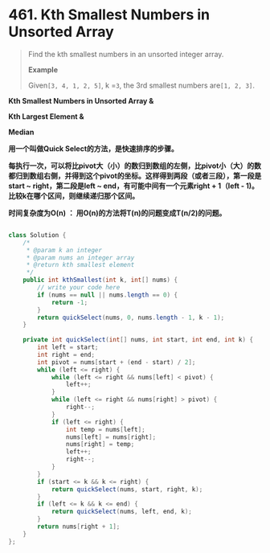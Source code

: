 # 461. Kth Smallest Numbers in Unsorted Array

> Find the kth smallest numbers in an unsorted integer array.
>
> **Example**
>
> Given`[3, 4, 1, 2, 5]`, k =`3`, the 3rd smallest numbers are`[1, 2, 3]`.

**Kth Smallest Numbers in Unsorted Array &**

**Kth Largest Element &**

**Median**

**用一个叫做Quick Select的方法，是快速排序的步骤。**

**每执行一次，可以将比pivot大（小）的数归到数组的左侧，比pivot小（大）的数都归到数组右侧，并得到这个pivot的坐标。这样得到两段（或者三段），第一段是start ~ right，第二段是left ~ end，有可能中间有一个元素right + 1（left - 1\)。比较k在哪个区间，则继续递归那个区间。**

**时间复杂度为O\(n\) ： 用O\(n\)的方法将T\(n\)的问题变成T\(n/2\)的问题。**

```java

class Solution {
    /*
     * @param k an integer
     * @param nums an integer array
     * @return kth smallest element
     */
    public int kthSmallest(int k, int[] nums) {
        // write your code here
        if (nums == null || nums.length == 0) {
            return -1;
        }
        return quickSelect(nums, 0, nums.length - 1, k - 1);
    }
    
    private int quickSelect(int[] nums, int start, int end, int k) {
        int left = start;
        int right = end;
        int pivot = nums[start + (end - start) / 2];
        while (left <= right) {
            while (left <= right && nums[left] < pivot) {
                left++;
            }
            while (left <= right && nums[right] > pivot) {
                right--;
            }
            if (left <= right) {
                int temp = nums[left];
                nums[left] = nums[right];
                nums[right] = temp;
                left++;
                right--;
            }
        }
        if (start <= k && k <= right) {
            return quickSelect(nums, start, right, k);
        }
        if (left <= k && k <= end) {
            return quickSelect(nums, left, end, k);
        }
        return nums[right + 1];
    }
};
```



